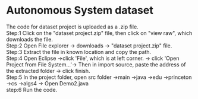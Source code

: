 
# Autonomous System dataset
The code for dataset project is uploaded as a .zip file.  
Step:1 Click on the "dataset project.zip" file, then click on "view raw", which downloads the file.  
Step:2 Open File explorer -> downloads -> "dataset project.zip" file.  
Step:3 Extract the file in known location and copy the path.  
Step:4 Open Eclipse ->click 'File', which is at left corner. -> click 'Open Project from File System...'-> Then in import source, paste the address of the extracted folder -> click finish.   
Step:5 In the project folder, open src folder ->main ->java ->edu ->princeton ->cs ->algs4 -> Open Demo2.java   
step:6 Run the code. 
